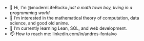 - 👋 Hi, I’m @modernLifeRocko *just a math town boy, living in a programming world*
- 👀 I’m interested in the mathematical theory of computation, data science, and good old anime.
- 🌱 I’m currently learning Lean, SQL, and web development.
- 📫 How to reach me: linkedin.com/in/andres-fontalvo

<!---
modernLifeRocko/modernLifeRocko is a ✨ special ✨ repository because its `README.md` (this file) appears on your GitHub profile.
You can click the Preview link to take a look at your changes.
--->
